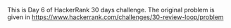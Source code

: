 
This is Day 6 of HackerRank 30 days challenge. The original problem is given in https://www.hackerrank.com/challenges/30-review-loop/problem